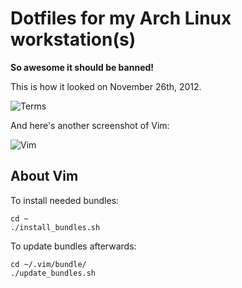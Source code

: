 # Dotfiles for my Arch Linux workstation(s)

**So awesome it should be banned!**

This is how it looked on November 26th, 2012.

![Terms](http://i.imgur.com/b4fsS.png)


And here's another screenshot of Vim:

![Vim](http://i.imgur.com/oYPAQ.png)

## About Vim

To install needed bundles:

~~~
cd ~
./install_bundles.sh
~~~

To update bundles afterwards:

~~~
cd ~/.vim/bundle/
./update_bundles.sh
~~~
